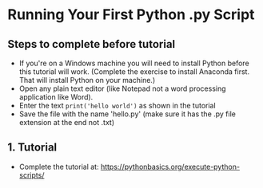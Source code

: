 # Running Your First Python .py Script

## Steps to complete before tutorial

* If you're on a Windows machine you will need to install Python before this tutorial will work. (Complete the exercise to install Anaconda first. That will install Python on your machine.)
* Open any plain text editor (like Notepad not a word processing application like Word).
* Enter the text `print('hello world')` as shown in the tutorial
* Save the file with the name 'hello.py' (make sure it has the .py file extension at the end not .txt)

## 1. Tutorial

* Complete the tutorial at: https://pythonbasics.org/execute-python-scripts/
